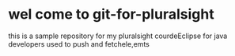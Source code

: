 # wel come to git-for-pluralsight

this is a sample repository for my pluralsight courdeEclipse for java developers used to push and fetchele,emts
